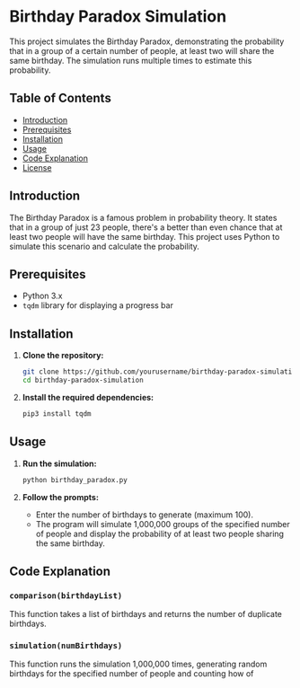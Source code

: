 # Birthday Paradox Simulation

This project simulates the Birthday Paradox, demonstrating the probability that in a group of a certain number of people, at least two will share the same birthday. The simulation runs multiple times to estimate this probability.

## Table of Contents
- [Introduction](#introduction)
- [Prerequisites](#prerequisites)
- [Installation](#installation)
- [Usage](#usage)
- [Code Explanation](#code-explanation)
- [License](#license)

## Introduction

The Birthday Paradox is a famous problem in probability theory. It states that in a group of just 23 people, there's a better than even chance that at least two people will have the same birthday. This project uses Python to simulate this scenario and calculate the probability.

## Prerequisites

- Python 3.x
- `tqdm` library for displaying a progress bar

## Installation

1. **Clone the repository:**
    ```sh
    git clone https://github.com/yourusername/birthday-paradox-simulation.git
    cd birthday-paradox-simulation
    ```

2. **Install the required dependencies:**
    ```sh
    pip3 install tqdm
    ```

## Usage

1. **Run the simulation:**
    ```sh
    python birthday_paradox.py
    ```

2. **Follow the prompts:**
    - Enter the number of birthdays to generate (maximum 100).
    - The program will simulate 1,000,000 groups of the specified number of people and display the probability of at least two people sharing the same birthday.

## Code Explanation

### `comparison(birthdayList)`

This function takes a list of birthdays and returns the number of duplicate birthdays.

### `simulation(numBirthdays)`

This function runs the simulation 1,000,000 times, generating random birthdays for the specified number of people and counting how of

